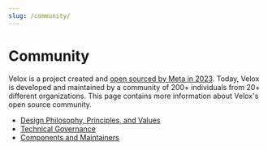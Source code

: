 ```yaml
---
slug: /community/
---
```


# Community

Velox is a project created and 
[open sourced by Meta in 2023](https://engineering.fb.com/2023/03/09/open-source/velox-open-source-execution-engine/). 
Today, Velox is developed and maintained by a community of 200+ individuals from
20+ different organizations. This page contains more information about Velox's
open source community.

* [Design Philosophy, Principles, and Values](./design-philosophy)
* [Technical Governance](./technical-governance)
* [Components and Maintainers](./components-and-maintainers)
